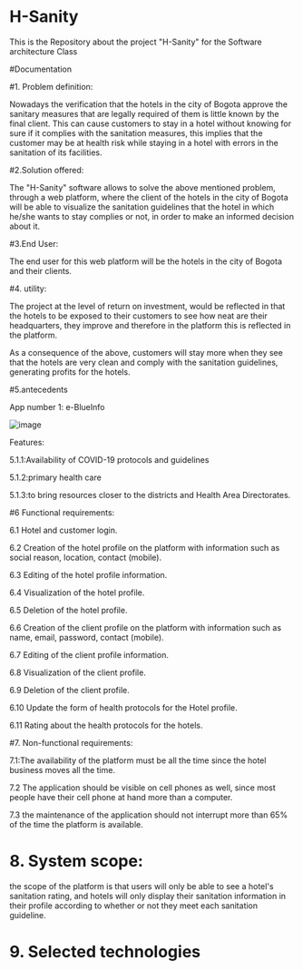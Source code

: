 # H-Sanity
This is the Repository about the project "H-Sanity" for the Software architecture Class



#Documentation

#1. Problem definition:


Nowadays the verification that the hotels in the city of Bogota approve the sanitary measures that are legally required of them is little known by the final client. 
This can cause customers to stay in a hotel without knowing for sure if it complies with the sanitation measures, this implies that the customer may be at health risk while staying in a hotel with errors in the sanitation of its facilities.


#2.Solution offered:


The "H-Sanity" software allows to solve the above mentioned problem, through a web platform, where the client of the hotels in the city of Bogota will be able to visualize the sanitation guidelines that the hotel in which he/she wants to stay complies or not, in order to make an informed decision about it. 


#3.End User:


The end user for this web platform will be the hotels in the city of Bogota and their clients.


#4. utility:


The project at the level of return on investment, would be reflected in that the hotels to be exposed to their customers to see how neat are their headquarters, they improve and therefore in the platform this is reflected in the platform.

As a consequence of the above, customers will stay more when they see that the hotels are very clean and comply with the sanitation guidelines, generating profits for the hotels.


#5.antecedents

App number 1: e-BlueInfo


![image](https://github.com/Ludwinghc/H-Sanity/assets/79872566/6047207b-90f7-4fbf-ad01-87717c29db0a)


Features:


5.1.1:Availability of COVID-19 protocols and guidelines


5.1.2:primary health care


5.1.3:to bring resources closer to the districts and Health Area Directorates.



#6 Functional requirements:


6.1 Hotel and customer login.


6.2 Creation of the hotel profile on the platform with information such as social reason, 
location, contact (mobile).


6.3 Editing of the hotel profile information.


6.4 Visualization of the hotel profile.


6.5 Deletion of the hotel profile.


6.6 Creation of the client profile on the platform with information such as name, email, password, contact (mobile).


6.7 Editing of the client profile information.


6.8 Visualization of the client profile.


6.9 Deletion of the client profile.


6.10 Update the form of health protocols for the Hotel profile.


6.11 Rating about the health protocols for the hotels.


#7. Non-functional requirements:

7.1:The availability of the platform must be all the time since the hotel business moves all the time.


7.2 The application should be visible on cell phones as well, since most people have their cell phone at hand more than a computer.


7.3 the maintenance of the application should not interrupt more than 65% of the time the platform is available.



# 8. System scope:


the scope of the platform is that users will only be able to see a hotel's sanitation rating, and hotels will only display their sanitation information in their profile according to whether or not they meet each sanitation guideline.


# 9. Selected technologies
